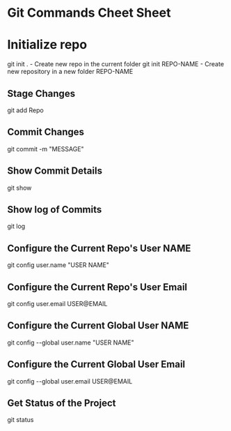 # Git Commands Cheet Sheet

# Initialize repo

git init .
	- Create new repo in the current folder 
git init REPO-NAME
	- Create new repository in a new folder REPO-NAME
	
## Stage Changes 
git add Repo

## Commit Changes
git commit -m "MESSAGE"

## Show Commit Details
git show

## Show log of Commits
git log 

## Configure the Current Repo's User NAME
git config user.name "USER NAME"

## Configure the Current Repo's User Email
git config user.email USER@EMAIL

## Configure the Current Global User NAME
git config --global user.name "USER NAME"

## Configure the Current Global User Email
git config --global user.email USER@EMAIL

## Get Status of the Project
git status 